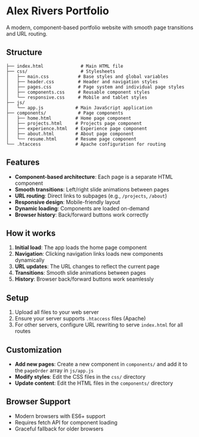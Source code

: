 # Alex Rivers Portfolio

A modern, component-based portfolio website with smooth page transitions and URL routing.

## Structure

```
├── index.html              # Main HTML file
├── css/                    # Stylesheets
│   ├── main.css           # Base styles and global variables
│   ├── header.css         # Header and navigation styles
│   ├── pages.css          # Page system and individual page styles
│   ├── components.css     # Reusable component styles
│   └── responsive.css     # Mobile and tablet styles
├── js/
│   └── app.js            # Main JavaScript application
├── components/            # Page components
│   ├── home.html         # Home page component
│   ├── projects.html     # Projects page component
│   ├── experience.html   # Experience page component
│   ├── about.html        # About page component
│   └── resume.html       # Resume page component
└── .htaccess             # Apache configuration for routing
```

## Features

- **Component-based architecture**: Each page is a separate HTML component
- **Smooth transitions**: Left/right slide animations between pages
- **URL routing**: Direct links to subpages (e.g., `/projects`, `/about`)
- **Responsive design**: Mobile-friendly layout
- **Dynamic loading**: Components are loaded on-demand
- **Browser history**: Back/forward buttons work correctly

## How it works

1. **Initial load**: The app loads the home page component
2. **Navigation**: Clicking navigation links loads new components dynamically
3. **URL updates**: The URL changes to reflect the current page
4. **Transitions**: Smooth slide animations between pages
5. **History**: Browser back/forward buttons work seamlessly

## Setup

1. Upload all files to your web server
2. Ensure your server supports `.htaccess` files (Apache)
3. For other servers, configure URL rewriting to serve `index.html` for all routes

## Customization

- **Add new pages**: Create a new component in `components/` and add it to the `pageOrder` array in `js/app.js`
- **Modify styles**: Edit the CSS files in the `css/` directory
- **Update content**: Edit the HTML files in the `components/` directory

## Browser Support

- Modern browsers with ES6+ support
- Requires fetch API for component loading
- Graceful fallback for older browsers 